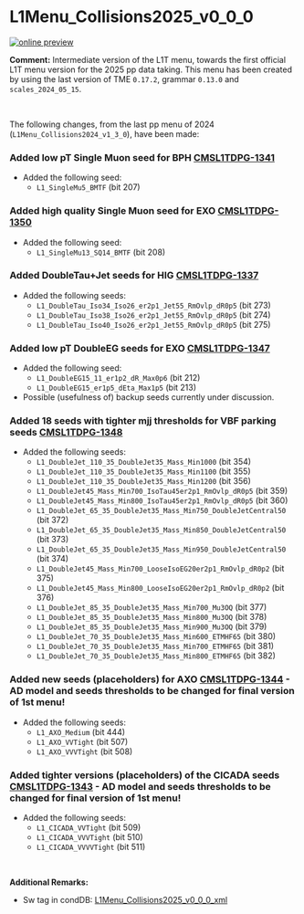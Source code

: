 # L1Menu_Collisions2025_v0_0_0

[![online preview](https://img.shields.io/badge/Online%20preview-click%20here-blue)](https://htmlpreview.github.io/?https://github.com/cms-l1-dpg/L1MenuRun3/blob/master/development/L1Menu_Collisions2025_v0_0_0/L1Menu_Collisions2025_v0_0_0.html)

**Comment:** 
Intermediate version of the L1T menu, towards the first official L1T menu version for the 2025 pp data taking.
This menu has been created by using the last version of TME `0.17.2`, grammar `0.13.0` and `scales_2024_05_15`.

<br/>

The following changes, from the last pp menu of 2024 (`L1Menu_Collisions2024_v1_3_0`), have been made:

### Added low pT Single Muon seed for BPH [CMSL1TDPG-1341](https://its.cern.ch/jira/browse/CMSLITDPG-1341)
   - Added the following seed: 
      - `L1_SingleMu5_BMTF` (bit 207)

### Added high quality Single Muon seed for EXO [CMSL1TDPG-1350](https://its.cern.ch/jira/browse/CMSLITDPG-1350)
   - Added the following seed: 
      - `L1_SingleMu13_SQ14_BMTF` (bit 208)

### Added DoubleTau+Jet seeds for HIG [CMSL1TDPG-1337](https://its.cern.ch/jira/browse/CMSLITDPG-1337)
   - Added the following seeds: 
      - `L1_DoubleTau_Iso34_Iso26_er2p1_Jet55_RmOvlp_dR0p5` (bit 273)
      - `L1_DoubleTau_Iso38_Iso26_er2p1_Jet55_RmOvlp_dR0p5` (bit 274)
      - `L1_DoubleTau_Iso40_Iso26_er2p1_Jet55_RmOvlp_dR0p5` (bit 275)

### Added low pT DoubleEG seeds for EXO [CMSL1TDPG-1347](https://its.cern.ch/jira/browse/CMSLITDPG-1347)
   - Added the following seed: 
      - `L1_DoubleEG15_11_er1p2_dR_Max0p6` (bit 212)
      - `L1_DoubleEG15_er1p5_dEta_Max1p5` (bit 213)      
   - Possible (usefulness of) backup seeds currently under discussion.

### Added 18 seeds with tighter mjj thresholds for VBF parking seeds [CMSL1TDPG-1348](https://its.cern.ch/jira/browse/CMSLITDPG-1348)
   - Added the following seeds: 
      - `L1_DoubleJet_110_35_DoubleJet35_Mass_Min1000` (bit 354)
      - `L1_DoubleJet_110_35_DoubleJet35_Mass_Min1100` (bit 355)
      - `L1_DoubleJet_110_35_DoubleJet35_Mass_Min1200` (bit 356)
      - `L1_DoubleJet45_Mass_Min700_IsoTau45er2p1_RmOvlp_dR0p5` (bit 359)
      - `L1_DoubleJet45_Mass_Min800_IsoTau45er2p1_RmOvlp_dR0p5` (bit 360)
      - `L1_DoubleJet_65_35_DoubleJet35_Mass_Min750_DoubleJetCentral50` (bit 372)
      - `L1_DoubleJet_65_35_DoubleJet35_Mass_Min850_DoubleJetCentral50` (bit 373)
      - `L1_DoubleJet_65_35_DoubleJet35_Mass_Min950_DoubleJetCentral50` (bit 374)
      - `L1_DoubleJet45_Mass_Min700_LooseIsoEG20er2p1_RmOvlp_dR0p2` (bit 375)
      - `L1_DoubleJet45_Mass_Min800_LooseIsoEG20er2p1_RmOvlp_dR0p2` (bit 376)
      - `L1_DoubleJet_85_35_DoubleJet35_Mass_Min700_Mu3OQ` (bit 377)
      - `L1_DoubleJet_85_35_DoubleJet35_Mass_Min800_Mu3OQ` (bit 378)
      - `L1_DoubleJet_85_35_DoubleJet35_Mass_Min900_Mu3OQ` (bit 379)
      - `L1_DoubleJet_70_35_DoubleJet35_Mass_Min600_ETMHF65` (bit 380)
      - `L1_DoubleJet_70_35_DoubleJet35_Mass_Min700_ETMHF65` (bit 381)
      - `L1_DoubleJet_70_35_DoubleJet35_Mass_Min800_ETMHF65` (bit 382)

### Added new seeds (placeholders) for AXO [CMSL1TDPG-1344](https://its.cern.ch/jira/browse/CMSLITDPG-1344) - AD model and seeds thresholds to be changed for final version of 1st menu!
   - Added the following seeds: 
     - `L1_AXO_Medium` (bit 444) 
     - `L1_AXO_VVTight` (bit 507) 
     - `L1_AXO_VVVTight` (bit 508) 

### Added tighter versions (placeholders) of the CICADA seeds [CMSL1TDPG-1343](https://its.cern.ch/jira/browse/CMSLITDPG-1343) - AD model and seeds thresholds to be changed for final version of 1st menu!
   - Added the following seeds: 
     - `L1_CICADA_VVTight` (bit 509) 
     - `L1_CICADA_VVVTight` (bit 510) 
     - `L1_CICADA_VVVVTight` (bit 511)

<br/>

**Additional Remarks:**

- Sw tag in condDB: [L1Menu_Collisions2025_v0_0_0_xml](https://cms-conddb.cern.ch/cmsDbBrowser/list/Prod/tags/L1Menu_Collisions2025_v0_0_0_xml)
